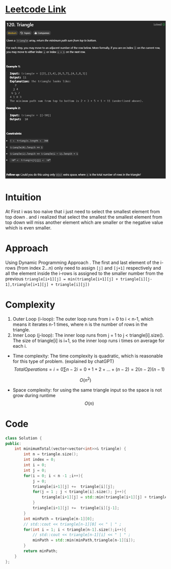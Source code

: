 # [Leetcode Link ](https://leetcode.com/problems/triangle/description/) 
![img ](./120.png) 
# Intuition
At First i was too naive that i just need to select the smallest element from top down . and i realized that select the smallest the smallest element from top down will miss another element which are smaller or the negative value which is even smaller.
# Approach
Using Dynamic Programming Approach . The first and last element of the i-rows (from index 2...n) only need to assign `[j]` and `[j+1]` respectively and all the element inside the i-rows is assigned to the smaller number from the previous `triangle[i+1][j] = min(triangle[i+1][j] + triangle[i][j-1],triangle[i+1][j] + triangle[i][j])`

# Complexity
1. Outer Loop (i-loop): The outer loop runs from i = 0 to i < n-1, which means it iterates n-1 times, where n is the number of rows in the triangle.
2. Inner Loop (j-loop): The inner loop runs from j = 1 to j < triangle[i].size(). The size of triangle[i] is i+1, so the inner loop runs i times on average for each i.
- Time complexity:
The time complexity is quadratic, which is reasonable for this type of problem. (explained by chatGPT)
$$Total Operations= 
i=0
∑
n−2
​
 i=0+1+2+...+(n−2)= 
2
(n−2)(n−1)
​$$
<!-- Add your time complexity here, e.g. $$O(n)$$ -->
$$O(n^2)$$
- Space complexity:
for using the same triangle input so the space is not grow during runtime
$$O(n)$$ 

# Code
```cpp
class Solution {
public:
    int minimumTotal(vector<vector<int>>& triangle) {
        int n = triangle.size();
        int index = 0;
        int i = 0;
        int j = 0;
        for(i = 0; i < n -1 ;i++){
            j = 0;
            triangle[i+1][j] +=  triangle[i][j];
            for(j = 1 ; j < triangle[i].size(); j++){
                triangle[i+1][j] = std::min(triangle[i+1][j] + triangle[i][j-1],triangle[i+1][j] + triangle[i][j]) ;
            }
            triangle[i+1][j] +=  triangle[i][j-1];
        }
        int minPath = triangle[n-1][0];
        // std::cout << triangle[n-1][0] << " | " ;
        for(int i = 1; i < triangle[n-1].size();i++){
            // std::cout << triangle[n-1][i] << " | " ;
            minPath = std::min(minPath,triangle[n-1][i]);
        }
        return minPath;
    }
};
```
